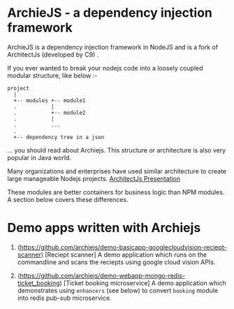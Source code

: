 # ArchieJS - a dependency injection framework

ArchieJS is a dependency injection framework in NodeJS and is a fork of ArchitectJs (developed by C9) .

If you ever wanted to break your nodejs code into a loosely coupled modular structure, like below :-

```
project
  |
  +-- modules +-- module1
  .           | 
  .           +-- module2
  .           |
  .           ...  
  .   
  +-- dependency tree in a json
```

... you should read about Archiejs. This structure or architecture is also very popular in Java world.

Many organizations and enterprises have used similar architecture to create large manageable Nodejs projects. [ArchitectJs Presentation](http://www.slideshare.net/sergimansilla/architecting-large-nodejs-applications-14912706)

These modules are better containers for business logic than NPM modules. A section below covers these differences.

# Demo apps written with Archiejs

1. (https://github.com/archiejs/demo-basicapp-googlecloudvision-reciept-scanner) [Reciept scanner]
  A demo application which runs on the commandline and scans the reciepts using google cloud vision APIs.

2. (https://github.com/archiejs/demo-webapp-mongo-redis-ticket_booking) [Ticket booking microservice]
  A demo application which demonstrates using `enhancers` (see below) to convert `booking` module into redis pub-sub microservice.


